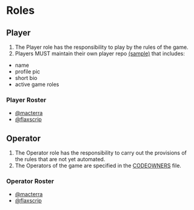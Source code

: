 # Roles

## Player

1. The Player role has the responsibility to play by the rules of the game.
1. Players MUST maintain their own player repo [(sample)]() that includes:
* name
* profile pic
* short bio
* active game roles

### Player Roster

* [@macterra](https://github.com/macterra/macterra)
* [@flaxscrip](TBD)

## Operator

1. The Operator role has the responsibility to carry out the provisions of the rules that are not yet automated.
1. The Operators of the game are specified in the [CODEOWNERS](https://github.com/cryptotechguru/Cryptonomicon/CODEOWNERS) file.

### Operator Roster

* [@macterra](https://github.com/macterra/macterra)
* [@flaxscrip](TBD)

